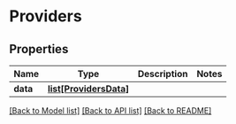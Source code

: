 # Providers

## Properties
Name | Type | Description | Notes
------------ | ------------- | ------------- | -------------
**data** | [**list[ProvidersData]**](ProvidersData.md) |  | 

[[Back to Model list]](../README.md#documentation-for-models) [[Back to API list]](../README.md#documentation-for-api-endpoints) [[Back to README]](../README.md)

